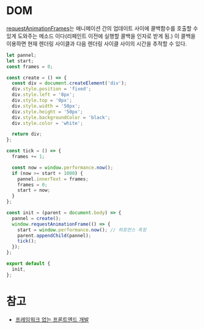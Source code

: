 # DOM

[requestAnimationFrames](https://developer.mozilla.org/ko/docs/Web/API/Window/requestAnimationFrame)는 애니메이션 간의 업데이트 사이에 콜백함수를 호출할 수 있게 도와주는 메소드 이다(리페인트 이전에 실행할 콜백을 인자로 받게 됨.) 이 콜백을 이용하면 현재 렌더링 사이클과 다음 렌더링 사이클 사이의 시간을 추적할 수 있다.

```javascript
let pannel;
let start;
const frames = 0;

const create = () => {
  const div = document.createElement('div');
  div.style.position = 'fixed';
  div.style.left = '0px';
  div.style.top = '0px';
  div.style.width = '50px';
  div.style.height = '50px';
  div.style.backgroundColor = 'black';
  div.style.color = 'white';

  return div;
};

const tick = () => {
  frames += 1;

  const now = window.performance.now();
  if (now >= start + 1000) {
    pannel.innerText = frames;
    frames = 0;
    start = now;
  }
};

const init = (parent = document.body) => {
  pannel = create();
  window.requestAnimationFrame(() => {
    start = window.performance.now(); // 퍼포먼스 측정
    parent.appendChild(pannel);
    tick();
  });
};

export default {
  init,
};
```

>

# 참고

- [프레임워크 없는 프론트엔드 개발](http://www.kyobobook.co.kr/product/detailViewKor.laf?mallGb=KOR&ejkGb=KOR&barcode=9791161754895)
